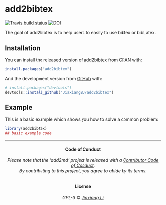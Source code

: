 
<!-- README.md is generated from README.Rmd. Please edit that file -->

# add2bibtex

<!-- badges: start -->

[![Travis build
status](https://travis-ci.org/JiaxiangBU/add2bibtex.svg?branch=master)](https://travis-ci.org/JiaxiangBU/add2bibtex)
[![DOI](https://zenodo.org/badge/168483185.svg)](https://zenodo.org/badge/latestdoi/168483185)
<!-- badges: end -->

The goal of add2bibtex is to help users to easily to use bibtex or
bibLatex.

## Installation

You can install the released version of add2bibtex from
[CRAN](https://CRAN.R-project.org) with:

``` r
install.packages("add2bibtex")
```

And the development version from [GitHub](https://github.com/) with:

``` r
# install.packages("devtools")
devtools::install_github("JiaxiangBU/add2bibtex")
```

## Example

This is a basic example which shows you how to solve a common problem:

``` r
library(add2bibtex)
## basic example code
```

-----

<h4 align="center">

**Code of Conduct**

</h4>

<h6 align="center">

Please note that the ‘add2md’ project is released with a [Contributor
Code of Conduct](.github/CODE_OF_CONDUCT.md).<br>By contributing to this
project, you agree to abide by its terms.

</h6>

<h4 align="center">

**License**

</h4>

<h6 align="center">

GPL-3 © [Jiaxiang Li](LICENSE.md)

</h6>
